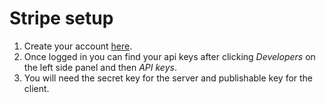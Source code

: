 # Stripe setup

1. Create your account [here]('https://stripe.com/').
2. Once logged in you can find your api keys after clicking _Developers_ on the left side panel and then _API keys_.
3. You will need the secret key for the server and publishable key for the client.
